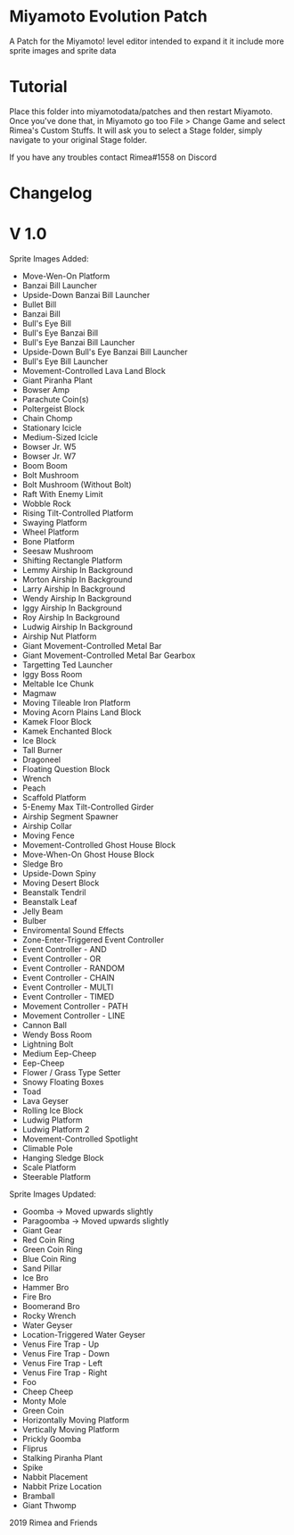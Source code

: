 # Miyamoto Evolution Patch

A Patch for the Miyamoto! level editor intended to expand it it include more sprite images and sprite data

# Tutorial

Place this folder into miyamotodata/patches and then restart Miyamoto.
Once you've done that, in Miyamoto go too File > Change Game and select Rimea's Custom Stuffs.
It will ask you to select a Stage folder, simply navigate to your original Stage folder.

If you have any troubles contact Rimea#1558 on Discord

# Changelog

# V 1.0

Sprite Images Added:
- Move-Wen-On Platform
- Banzai Bill Launcher
- Upside-Down Banzai Bill Launcher
- Bullet Bill
- Banzai Bill
- Bull's Eye Bill
- Bull's Eye Banzai Bill
- Bull's Eye Banzai Bill Launcher
- Upside-Down Bull's Eye Banzai Bill Launcher
- Bull's Eye Bill Launcher
- Movement-Controlled Lava Land Block
- Giant Piranha Plant
- Bowser Amp
- Parachute Coin(s)
- Poltergeist Block
- Chain Chomp
- Stationary Icicle
- Medium-Sized Icicle
- Bowser Jr. W5
- Bowser Jr. W7
- Boom Boom
- Bolt Mushroom
- Bolt Mushroom (Without Bolt)
- Raft With Enemy Limit
- Wobble Rock
- Rising Tilt-Controlled Platform
- Swaying Platform
- Wheel Platform
- Bone Platform
- Seesaw Mushroom
- Shifting Rectangle Platform
- Lemmy Airship In Background
- Morton Airship In Background
- Larry Airship In Background
- Wendy Airship In Background
- Iggy Airship In Background
- Roy Airship In Background
- Ludwig Airship In Background
- Airship Nut Platform
- Giant Movement-Controlled Metal Bar
- Giant Movement-Controlled Metal Bar Gearbox
- Targetting Ted Launcher
- Iggy Boss Room
- Meltable Ice Chunk
- Magmaw
- Moving Tileable Iron Platform
- Moving Acorn Plains Land Block
- Kamek Floor Block
- Kamek Enchanted Block
- Ice Block
- Tall Burner
- Dragoneel
- Floating Question Block
- Wrench
- Peach
- Scaffold Platform
- 5-Enemy Max Tilt-Controlled Girder
- Airship Segment Spawner
- Airship Collar
- Moving Fence
- Movement-Controlled Ghost House Block
- Move-When-On Ghost House Block
- Sledge Bro
- Upside-Down Spiny
- Moving Desert Block
- Beanstalk Tendril
- Beanstalk Leaf
- Jelly Beam
- Bulber
- Enviromental Sound Effects
- Zone-Enter-Triggered Event Controller
- Event Controller - AND
- Event Controller - OR
- Event Controller - RANDOM
- Event Controller - CHAIN
- Event Controller - MULTI
- Event Controller - TIMED
- Movement Controller - PATH
- Movement Controller - LINE
- Cannon Ball
- Wendy Boss Room
- Lightning Bolt
- Medium Eep-Cheep
- Eep-Cheep
- Flower / Grass Type Setter
- Snowy Floating Boxes
- Toad
- Lava Geyser
- Rolling Ice Block
- Ludwig Platform
- Ludwig Platform 2
- Movement-Controlled Spotlight
- Climable Pole
- Hanging Sledge Block
- Scale Platform
- Steerable Platform

Sprite Images Updated:
- Goomba -> Moved upwards slightly
- Paragoomba -> Moved upwards slightly
- Giant Gear
- Red Coin Ring
- Green Coin Ring
- Blue Coin Ring
- Sand Pillar
- Ice Bro
- Hammer Bro
- Fire Bro
- Boomerand Bro
- Rocky Wrench
- Water Geyser
- Location-Triggered Water Geyser
- Venus Fire Trap - Up
- Venus Fire Trap - Down
- Venus Fire Trap - Left
- Venus Fire Trap - Right
- Foo
- Cheep Cheep
- Monty Mole
- Green Coin
- Horizontally Moving Platform
- Vertically Moving Platform
- Prickly Goomba
- Fliprus
- Stalking Piranha Plant
- Spike
- Nabbit Placement
- Nabbit Prize Location
- Bramball
- Giant Thwomp


2019 Rimea and Friends
